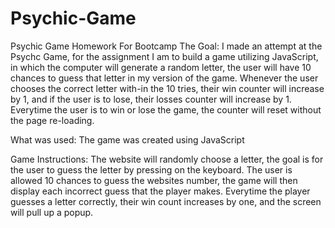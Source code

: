 # Psychic-Game
Psychic Game Homework For Bootcamp
The Goal:
I made an attempt at the Psychc Game, for the assignment I am to build a game utilizing JavaScript, in which the computer will generate a random letter, the user will have 10 chances to guess that letter in my version of the game.
Whenever the user chooses the correct letter with-in the 10 tries, their win counter will increase by 1, and if the user is to lose, their losses counter will increase by 1.
Everytime the user is to win or lose the game, the counter will reset without the page re-loading.

What was used:
The game was created using JavaScript

Game Instructions:
The website will randomly choose a letter, the goal is for the user to guess the letter by pressing on the keyboard.
The user is allowed 10 chances to guess the websites number, the game will then display each incorrect guess that the player makes.
Everytime the player guesses a letter correctly, their win count increases by one, and the screen will pull up a popup.
